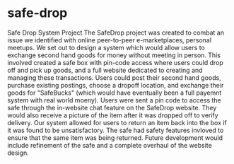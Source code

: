 # safe-drop
Safe Drop System Project
The SafeDrop project was created to combat an issue we identified with online peer-to-peer e-marketplaces, personal meetups.
We set out to design a system which would allow users to exchange second hand goods for money without meeting in person.
This involved created a safe box with pin-code access where users could drop off and pick up goods,
and a full website dedicated to creating and managing these transactions.
Users could post their second hand goods, purchase existing postings, choose a dropoff location,
and exchange their goods for "SafeBucks" (which would have eventually been a full payemnt system with real world moeny).
Users were sent a pin code to access the safe through the in-website chat feature on the SafeDrop website.
They would also receive a picture of the item after it was dropped off to verify delivery.
Our system allowed for users to return an item back into the box if it was found to be unsatisfactory.
The safe had safety features invloved to ensure that the same item was being returned.
Future development would include refinement of the safe and a complete overhaul of the website design. 
